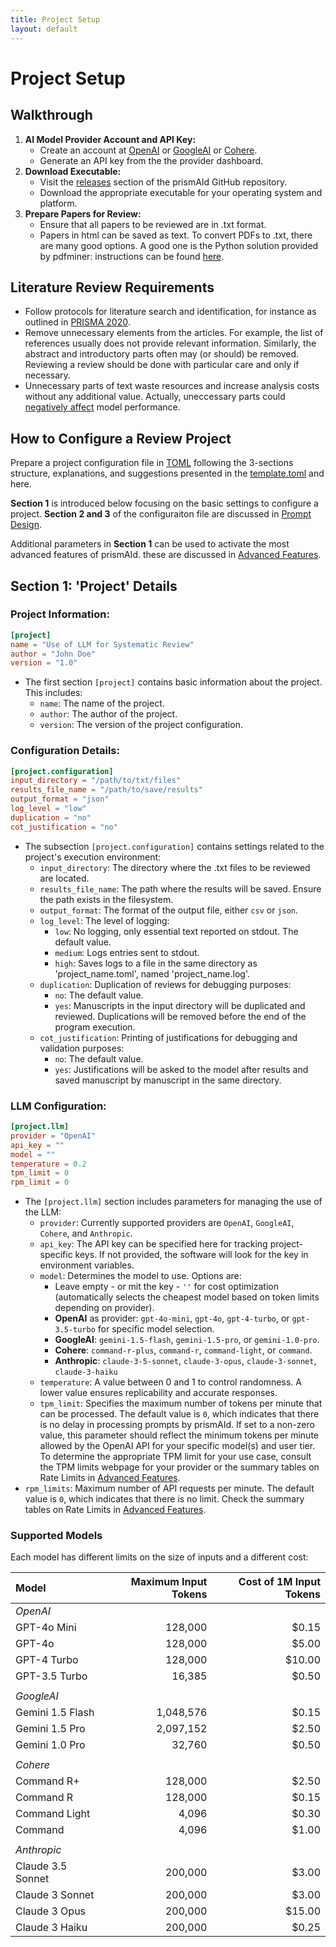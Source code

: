 ```yaml
---
title: Project Setup
layout: default
---
```


# Project Setup

## Walkthrough
1. **AI Model Provider Account and API Key:**
    - Create an account at [OpenAI](https://www.openai.com/) or [GoogleAI](https://aistudio.google.com) or [Cohere](https://cohere.com/).
    - Generate an API key from the the provider dashboard.
2. **Download Executable:**
    - Visit the [releases](https://github.com/Open-and-Sustainable/prismAId/releases) section of the prismAId GitHub repository.
    - Download the appropriate executable for your operating system and platform.
3. **Prepare Papers for Review:**
    - Ensure that all papers to be reviewed are in .txt format.
    - Papers in html can be saved as text. To convert PDFs to .txt, there are many good options. A good one is the Python solution provided by pdfminer: instructions can be found [here](https://pdfminersix.readthedocs.io/en/latest/).

## Literature Review Requirements
- Follow protocols for literature search and identification, for instance as outlined in [PRISMA 2020](https://doi.org/10.1136/bmj.n71).
- Remove unnecessary elements from the articles. For example, the list of references usually does not provide relevant information. Similarly, the abstract and introductory parts often may (or should) be removed. Reviewing a review should be done with particular care and only if necessary.
- Unnecessary parts of text waste resources and increase analysis costs without any additional value. Actually, uneccessary parts could [negatively affect](https://arxiv.org/abs/2404.08865) model performance.

## How to Configure a Review Project
Prepare a project configuration file in [TOML](https://toml.io/en/) following the 3-sections structure, explanations, and suggestions presented in the [template.toml](https://github.com/Open-and-Sustainable/prismAId/blob/main/projects/template.toml) and here.

**Section 1** is introduced below focusing on the basic settings to configure a project. **Section 2 and 3** of the configuraiton file are discussed in [Prompt Design](prompt-design).

Additional parameters in **Section 1** can be used to activate the most advanced features of prismAId. these are discussed in [Advanced Features](advanced-features).

## Section 1: 'Project' Details

### Project Information:
```toml
[project]
name = "Use of LLM for Systematic Review"
author = "John Doe"
version = "1.0"
```
- The first section `[project]` contains basic information about the project. This includes:
  - `name`: The name of the project.
  - `author`: The author of the project.
  - `version`: The version of the project configuration.

### Configuration Details:
```toml
[project.configuration]
input_directory = "/path/to/txt/files"
results_file_name = "/path/to/save/results"
output_format = "json"
log_level = "low"
duplication = "no"
cot_justification = "no"
```
- The subsection `[project.configuration]` contains settings related to the project's execution environment:
  - `input_directory`: The directory where the .txt files to be reviewed are located.
  - `results_file_name`: The path where the results will be saved. Ensure the path exists in the filesystem.
  - `output_format`: The format of the output file, either `csv` or `json`.
  - `log_level`: The level of logging:
    - `low`: No logging, only essential text reported on stdout. The default value.
    - `medium`: Logs entries sent to stdout.
    - `high`: Saves logs to a file in the same directory as 'project_name.toml', named 'project_name.log'.
  - `duplication`: Duplication of reviews for debugging purposes:
    - `no`: The default value.
    - `yes`: Manuscripts in the input directory will be duplicated and reviewed. Duplications will be removed before the end of the program execution.
  - `cot_justification`: Printing of justifications for debugging and validation purposes:
    - `no`: The default value.
    - `yes`: Justifications will be asked to the model after results and saved manuscript by manuscript in the same directory.
    
### LLM Configuration:
```toml
[project.llm]
provider = "OpenAI"
api_key = ""
model = ""
temperature = 0.2
tpm_limit = 0
rpm_limit = 0
```
- The `[project.llm]` section includes parameters for managing the use of the LLM:
  - `provider`: Currently supported providers are `OpenAI`, `GoogleAI`, `Cohere`, and `Anthropic`.
  - `api_key`: The API key can be specified here for tracking project-specific keys. If not provided, the software will look for the key in environment variables.
  - `model`: Determines the model to use. Options are:
    - Leave empty - or mit the key - `''` for cost optimization (automatically selects the cheapest model based on token limits depending on provider).
    - **OpenAI** as provider: `gpt-4o-mini`, `gpt-4o`, `gpt-4-turbo`, or `gpt-3.5-turbo` for specific model selection.
    - **GoogleAI**: `gemini-1.5-flash`, `gemini-1.5-pro`, or `gemini-1.0-pro`.
    - **Cohere**: `command-r-plus`, `command-r`, `command-light`, or `command`.
    - **Anthropic**: `claude-3-5-sonnet`, `claude-3-opus`, `claude-3-sonnet`, `claude-3-haiku`
  - `temperature`: A value between 0 and 1 to control randomness. A lower value ensures replicability and accurate responses.
  - `tpm_limit`: Specifies the maximum number of tokens per minute that can be processed. The default value is `0`, which indicates that there is no delay in processing prompts by prismAId. If set to a non-zero value, this parameter should reflect the minimum tokens per minute allowed by the OpenAI API for your specific model(s) and user tier. To determine the appropriate TPM limit for your use case, consult the TPM limits webpage for your provider or the summary tables on Rate Limits in [Advanced Features](advanced-features).
- `rpm_limits`: Maximum number of API requests per minute. The default value is `0`, which indicates that there is no limit. Check the summary tables on Rate Limits in [Advanced Features](advanced-features).

### Supported Models
Each model has different limits on the size of inputs and a different cost:

<table class="table-spacing">
    <thead>
        <tr>
            <th style="text-align: left;">Model</th>
            <th style="text-align: right;">Maximum Input Tokens</th>
            <th style="text-align: right;">Cost of 1M Input Tokens</th>
        </tr>
    </thead>
    <tbody>
        <tr>
            <td style="text-align: left; font-style: italic;">OpenAI</td>
            <td></td>
            <td></td>
        </tr>
        <tr>
            <td style="text-align: left;">GPT-4o Mini</td>
            <td style="text-align: right;">128,000</td>
            <td style="text-align: right;">$0.15</td>
        </tr>
        <tr>
            <td style="text-align: left;">GPT-4o</td>
            <td style="text-align: right;">128,000</td>
            <td style="text-align: right;">$5.00</td>
        </tr>
        <tr>
            <td style="text-align: left;">GPT-4 Turbo</td>
            <td style="text-align: right;">128,000</td>
            <td style="text-align: right;">$10.00</td>
        </tr>
        <tr>
            <td style="text-align: left;">GPT-3.5 Turbo</td>
            <td style="text-align: right;">16,385</td>
            <td style="text-align: right;">$0.50</td>
        </tr>
        <tr>
            <td></td>
            <td></td>
            <td></td>
        </tr>
        <tr>
            <td style="text-align: left; font-style: italic;">GoogleAI</td>
            <td></td>
            <td></td>
        </tr>
        <tr>
            <td style="text-align: left;">Gemini 1.5 Flash</td>
            <td style="text-align: right;">1,048,576</td>
            <td style="text-align: right;">$0.15</td>
        </tr>
        <tr>
            <td style="text-align: left;">Gemini 1.5 Pro</td>
            <td style="text-align: right;">2,097,152</td>
            <td style="text-align: right;">$2.50</td>
        </tr>
        <tr>
            <td style="text-align: left;">Gemini 1.0 Pro</td>
            <td style="text-align: right;">32,760</td>
            <td style="text-align: right;">$0.50</td>
        </tr>
        <tr>
            <td></td>
            <td></td>
            <td></td>
        </tr>
        <tr>
            <td style="text-align: left; font-style: italic;">Cohere</td>
            <td></td>
            <td></td>
        </tr>
        <tr>
            <td style="text-align: left;">Command R+</td>
            <td style="text-align: right;">128,000</td>
            <td style="text-align: right;">$2.50</td>
        </tr>
        <tr>
            <td style="text-align: left;">Command R</td>
            <td style="text-align: right;">128,000</td>
            <td style="text-align: right;">$0.15</td>
        </tr>
        <tr>
            <td style="text-align: left;">Command Light</td>
            <td style="text-align: right;">4,096</td>
            <td style="text-align: right;">$0.30</td>
        </tr>
        <tr>
            <td style="text-align: left;">Command</td>
            <td style="text-align: right;">4,096</td>
            <td style="text-align: right;">$1.00</td>
        </tr>
        <tr>
            <td></td>
            <td></td>
            <td></td>
        </tr>
        <tr>
            <td style="text-align: left; font-style: italic;">Anthropic</td>
            <td></td>
            <td></td>
        </tr>
        <tr>
            <td style="text-align: left;">Claude 3.5 Sonnet</td>
            <td style="text-align: right;">200,000</td>
            <td style="text-align: right;">$3.00</td>
        </tr>
        <tr>
            <td style="text-align: left;">Claude 3 Sonnet</td>
            <td style="text-align: right;">200,000</td>
            <td style="text-align: right;">$3.00</td>
        </tr>
        <tr>
            <td style="text-align: left;">Claude 3 Opus</td>
            <td style="text-align: right;">200,000</td>
            <td style="text-align: right;">$15.00</td>
        </tr>
        <tr>
            <td style="text-align: left;">Claude 3 Haiku</td>
            <td style="text-align: right;">200,000</td>
            <td style="text-align: right;">$0.25</td>
        </tr>
    </tbody>
</table>

